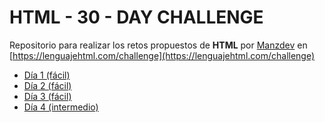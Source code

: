 # HTML - 30 - DAY CHALLENGE

Repositorio para realizar los retos propuestos de **HTML** por [Manzdev](https://github.com/ManzDev) en [https://lenguajehtml.com/challenge](https://lenguajehtml.com/challenge)

* [Día 1 (fácil)](https://github.com/Murquisdev/HTML-30-day-challenge/tree/main/dia01)
* [Día 2 (fácil)](https://github.com/Murquisdev/HTML-30-day-challenge/tree/main/dia02)
* [Día 3 (fácil)](#)
* [Día 4 (intermedio)](#)